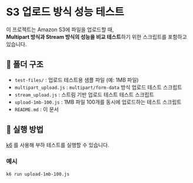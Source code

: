 # S3 업로드 방식 성능 테스트

이 프로젝트는 Amazon S3에 파일을 업로드할 때,  
**Multipart 방식과 Stream 방식의 성능을 비교 테스트**하기 위한 스크립트를 포함하고 있습니다.

## 📁 폴더 구조

- `test-files/` : 업로드 테스트용 샘플 파일 (예: 1MB 파일)
- `multipart_upload.js` : `multipart/form-data` 방식 업로드 테스트 스크립트
- `stream_upload.js` : 스트림 기반 업로드 테스트 테스트 스크립트
- `upload-1mb-100.js` : 1MB 파일 100개를 동시에 업로드하는 테스트 스크립트
- `README.md` : 이 문서

## 🚀 실행 방법

[k6](https://k6.io/) 를 사용해 부하 테스트를 실행할 수 있습니다.

### 예시

```bash
k6 run upload-1mb-100.js
